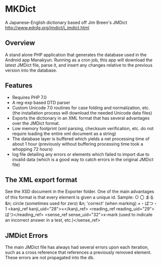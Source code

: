 # MKDict
A Japanese-English dictionary based off Jim Breen's JMDict http://www.edrdg.org/jmdict/j_jmdict.html

## Overview
A stand alone PHP application that generates the database used in the Android app Manakyun. Running as a cron job, this app will download the latest JMDict file, parse it, and insert any changes relative to the previous version into the database.

## Features
* Requires PHP 7.0
* A reg-exp based DTD parser
* Custom Unicode 7.0 routines for case folding and normalization, etc. (the installation process will download the needed Unicode data files)
* Exports the dictionary in an XML format that has several advantages over the JMDict format.
* Low memory footprint (xml parsing, checksum verification, etc. do not require loading the entire xml document as a string)
* The database layer is buffered which yields a net processing time of about 1 hour (previously without buffering processing time took a whopping 72 hours)
* log file detailing any errors or elements which failed to import due to invalid data (which is a good way to catch errors in the original JMDict file)

## The XML export format
See the XSD document in the Exporter folder. One of the main advantages of this format is that every element is given a unique id. Sample:
<entry entry_uid="17" sequence_id="1000090">
      <kanji kanji_uid="18" >
          <binary form="raw" >○</binary>
      </kanji>
      <kanji kanji_uid="19" >
          <binary form="raw" >〇</binary>
      </kanji>
      <reading reading_uid="20" >
          <binary form="raw" >まる</binary>
      </reading>
      <sense sense_uid="21">
          <pos>&n;</pos>
          <gloss>circle (sometimes used for zero)</gloss>
      </sense>
      <sense sense_uid="22">
          <pos>&n;</pos>
          <gloss>'correct' (when marking)</gloss>
          <ant>
              <binary form="raw">×・ばつ・1</binary>
              <kanji_ref kanji_uid="28">×</kanji_ref>
              <reading_ref reading_uid="29">ばつ</reading_ref>
              <sense_ref sense_uid="32">x-mark (used to indicate an incorrect answer in a test, etc.)</sense_ref>
          </ant>
      </sense>
</entry>

## JMDict Errors
The main JMDict file has always had several errors upon each iteration, such as a cross reference that references a previously removed element. These errors are not propagated into the db.